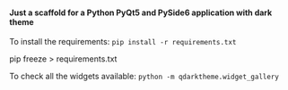 #### Just a scaffold for a Python PyQt5 and PySide6 application with dark theme

To install the requirements: `pip install -r requirements.txt`

pip freeze > requirements.txt

To check all the widgets available: `python -m qdarktheme.widget_gallery`